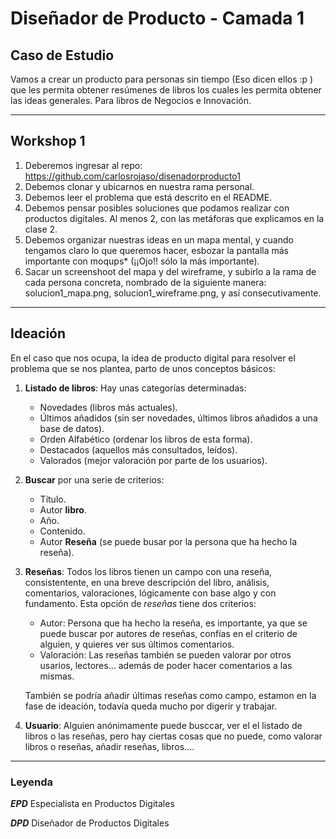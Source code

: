 # **Diseñador de Producto - Camada 1**

## **Caso de Estudio**

Vamos a crear un producto para personas sin tiempo (Eso dicen ellos :p ) que les permita obtener resúmenes de libros los cuales les permita obtener las ideas generales. Para libros de Negocios e Innovación.

---

## **Workshop 1**

1. Deberemos ingresar al repo: https://github.com/carlosrojaso/disenadorproducto1
2. Debemos clonar y ubicarnos en nuestra rama personal.
3. Debemos leer el problema que está descrito en el README.
4. Debemos pensar posibles soluciones que podamos realizar con productos digitales. Al menos 2, con las metáforas que explicamos en la clase 2.
5. Debemos organizar nuestras ideas en un mapa mental, y cuando tengamos claro lo que queremos hacer, esbozar la pantalla más importante con moqups* (¡¡Ojo!! sólo la más importante).
6. Sacar un screenshoot del mapa y del wireframe, y subirlo a la rama de cada persona concreta, nombrado de la siguiente manera: solucion1_mapa.png, solucion1_wireframe.png, y así consecutivamente.

---

## **Ideación**

En el caso que nos ocupa, la idea de producto digital para resolver el problema que se nos plantea, parto de unos conceptos básicos:

1. **Listado de libros**: Hay unas categorías determinadas:
	* Novedades (libros más actuales).
	* Últimos añadidos (sin ser novedades, últimos libros añadidos a una base de datos).
	* Orden Alfabético (ordenar los libros de esta forma).
	* Destacados (aquellos más consultados, leídos).
	* Valorados (mejor valoración por parte de los usuarios).

2. **Buscar** por una serie de criterios:
	* Título.
	* Autor **libro**.
	* Año.
	* Contenido.
	* Autor **Reseña** (se puede busar por la persona que ha hecho la reseña).

3. **Reseñas**: Todos los libros tienen un campo con una reseña, consistentente, en una breve descripción del libro, análisis, comentarios, valoraciones, lógicamente con base algo y con fundamento. Esta opción de _reseñas_ tiene dos criterios:
	* Autor: Persona que ha hecho la reseña, es importante, ya que se puede buscar por autores de reseñas, confías en el criterio de alguien, y quieres ver sus últimos comentarios.
	* Valoración: Las reseñas también se pueden valorar por otros usarios, lectores... además de poder hacer comentarios a las mismas.

	También se podría añadir últimas reseñas como campo, estamon en la fase de ideación, todavía queda mucho por digerir y trabajar.

4. **Usuario**: Alguien anónimamente puede busccar, ver el el listado de libros o las reseñas, pero hay ciertas cosas que no puede, como valorar libros o reseñas, añadir reseñas, libros....

---

### **Leyenda**

**_EPD_** Especialista en Productos Digitales

**_DPD_** Diseñador de Productos Digitales

